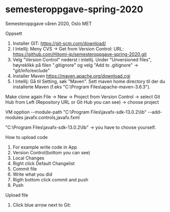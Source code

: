 # semesteroppgave-spring-2020
Semesteroppgave våren 2020, Oslo MET

Oppsett


1. Installer GIT: https://git-scm.com/download/
2. I Intellij: Meny CVS -> Get from Version Control: URL: https://github.com/Hitomi-jp/semesteroppgave-spring-2020.git
3. Velg "Version Control" nederst i intellij. Under "Unversioned files", høyreklikk på filen ".gitignore" og velg "Add to .gitignore" -> "git/info/exclude"
4. Installer Maven https://maven.apache.org/download.cgi
5. I Intellij: Gå til Setting, søk "Maven". Sett maven home directory til der du installerte Maven (f.eks "C:\Program Files\apache-maven-3.6.3").

Make clone again
File -> New -> Project from Version Control -> select Git Hub from Left (Repository URL or Git Hub you can see) -> choose project

VM opption
--module-path "C:\Program Files\javafx-sdk-13.0.2\lib" --add-modules javafx.controls,javafx.fxml

"C:\Program Files\javafx-sdk-13.0.2\lib" -> you have to choose yourself.

How to upload code
1. For example write code in App
2. Version Control(bottom you can see)
3. Local Changes
4. Right click Default Changelist
5. Commit file
6. Write what you did
7. Rigth bottom click commit and push
8. Push

Upload file
1. Click blue arrow next to Git:
